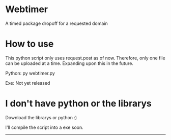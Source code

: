 # Webtimer
 A timed package dropoff for a requested domain

# How to use
 This python script only uses request.post as of now. Therefore, only one file can be uploaded at a time. Expanding upon this in the future. 

 Python:
    py webtimer.py

 Exe:
    Not yet released
# I don't have python or the librarys 
 Download the librarys or python :)

 I'll compile the script into a exe soon.

 ***
